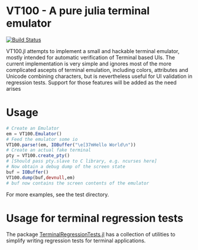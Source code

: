 # VT100 - A pure julia terminal emulator

[![Build Status](https://travis-ci.org/Keno/VT100.jl.svg?branch=master)](https://travis-ci.org/Keno/VT100.jl)

VT100.jl attempts to implement a small and hackable terminal emulator, mostly intended for automatic verification of Terminal based UIs. The current implementation is very simple and ignores most of the more complicated ascepts of terminal emulation, including colors, attributes and Unicode combining characters, but is nevertheless useful for UI validation in regression tests. Support for those features will be added as the need arises

# Usage

```julia
# Create an Emulator
em = VT100.Emulator()
# Feed the emulator some io
VT100.parse!(em, IOBuffer("\e[37mHello World\n"))
# Create an actual fake terminal
pty = VT100.create_pty()
# [Should pass pty.slave to C library, e.g. ncurses here]
# Now obtain a debug dump of the screen state
buf = IOBuffer()
VT100.dump(buf,devnull,em)
# buf now contains the screen contents of the emulator
```
For more examples, see the test directory.

# Usage for terminal regression tests

The package [TerminalRegressionTests.jl](https://github.com/JuliaDebug/TerminalRegressionTests.jl) has a collection of utilities
to simplify writing regression tests for terminal applications.
